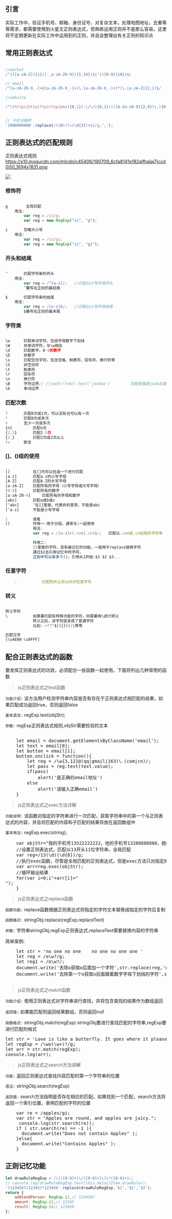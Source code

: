 ## **引言**


实际工作中，验证手机号、邮箱、身份证号，对复杂文本，处理地图地址，去重等等需求，都需要使用到火星文正则表达式，但熟练运用正则并不是那么容易。这里将不定期更新在实际工作中运用到的正则，并且会整理出有关正则的知识点

<div><!--more--></div>

## 常用正则表达式

```javascript

//wechat
/^(([a-zA-Z]){1}([-_a-zA-Z0-9]){5,19})$|^(1[0-9]{10})$/

// email
/^[a-zA-Z0-9_-]+@[a-zA-Z0-9_-]+(\.[a-zA-Z0-9_-]+)*(\.[a-zA-Z]{2,})$/

//website

/^((https|http|ftp|rtsp|mms){0,1}(:\/\/){0,1})(([A-Za-z0-9]{2,9})\.){0,1}(([A-Za-z0-9-~]+)\.)+([A-Za-z0-9-~])+([A-Za-z0-9-~!*\/\'\(\)\.;\?:@&=\+\$,%#\-])+$/i


// 千位分隔符
'1000000000'.replace(/(\B)(?=(\d{3})+$)/g,',');
```

## 正则表达式的匹配规则

正则表达式规则
https://s10.mogucdn.com/mlcdn/c45406/190709_6cfa8141e182alfhalai7jccd0i50_1694x1831.png

![](https://s10.mogucdn.com/mlcdn/c45406/190709_6cfa8141e182alfhalai7jccd0i50_1694x1831.png)

### 修饰符

```javascript

g 		 全局匹配
	用法:
		var reg = /is/g;
		var reg = new RegExp("is", "g");

i 		忽略大小写
	用法:
		var reg = /is/gi;
		var reg = new RegExp("is", "gi");

```

### 开头和结尾

```javascript

^ 		匹配字符串的开头
	用法:
		var reg = /^[a-z]/;   //匹配以小写字母开头
		^要写在正则的最前面

$ 		匹配字符串的结尾
	用法:
		var reg = /[a-z]$/;   //匹配以小写字母结尾
		$要写在正则的最末尾

```

### 字符类

```javascript

\w 		匹配单词字符，包括字母数字下划线
\W 		非单词字符，与\w相反
\d 		匹配数字，0-9的数字
\D 		非数字
\s 		匹配空白字符，包含空格、制表符、回车符、换行符等
\S 		非空白符
\t 		制表符
\r 		回车符
\n 		换行符
\B      字符边界// /(jack)(?=m)/.test('jackma')         匹配前面是jack后面是m的字符串，匹配的结果只包含jack
\b      单词边界
```

### 匹配次数

```javascript
? 		匹配0次或1次，可以没有也可以有一次
* 		匹配0次或多次
+ 		至少一次或多次
{n} 		匹配n次
{2,5}		匹配2-5次
{2,} 		匹配2次或2次以上
?=      断言
```

### []、()组的使用

```javascript

[] 			在[]内可以任选一个进行匹配
[a-z]  		匹配a-z的小写字母
[A-Z] 		匹配A-Z的大写字母
[a-zA-Z] 	匹配所有的字母（小写字母或大写字母）
[0-9] 		匹配所有的数字
[a-zA-Z0-9] 	匹配所有的字母和数字
[abc] 		匹配a或b或c
[^abc]   	^在[]里面，代表非的意思，不能是abc
[^a-z] 		不能是小写字母

| 			或者
() 			作用一:用于分组，通常与|一起使用
			用法:
			var reg = /[a-z]+(.com|.cn)$/;   匹配以.com或.cn结尾的字符串

			作用二:
			()里面的字符，具有被记忆的功能，一般用于replace替换字符
			通过$1去引用记忆中的字符，
			正则中可以有多个()，引用从1开始:$1 $2 $3...

```

### 任意字符

```javascript
	. 			匹配除终止符以外的任意字符

```


### 转义

```javascript

转义字符
\ 			如果要匹配有特殊功能的字符，则需要用\进行转义
			转义之后，该字符就变成了普通字符
			比如:.+*?^$[]{}()|\等等

匹配汉字
[\u4E00-\u9FFF]
```

## 配合正则表达式的函数

要发挥正则表达式的功效，必须配合一些函数一起使用。下面将列出几种常用的函数

> js正则表达式之test函数

```功能介绍:``` 该方法用户检测字符串内容是否有存在于正则表达式相匹配的结果，如果匹配成功返回true，否则返回false

```基本语法:``` regExp.test(objStr);

```参数:``` regExp正则表达式规则,objStr需要检验的文本

<pre>

	let email = document.getElementsByClassName('email');
	let text = email[0];
	let button = email[1];
	button.onclick = function(){
		let reg = /\w{3,12}@(qq|gmail|163)\.(com|cn)/;
		let pass = reg.test(text.value);
		if(pass)
			alert('是正确的email地址')
		else
			alert('请输入正确email')
	}
</pre>

> js正则表达式之exec方法详解

```功能说明:``` 该函数对指定的字符串进行一次匹配，获取字符串中的第一个与正则表达式的内容，并且将匹配的内容和子匹配的结果存放在返回数组中

```基本用法:``` regExp.exec(string);

<pre>
	var objStr="我的手机号13522222222，他的手机号13288888888，她的手机号码13699999999"; 
	//设置正则表达式，匹配以13开头11位字符串，全局匹配 
	var reg=/13(\d)(\d{8})/g; 
	//执行exec函数，尽管是全局匹配的正则表达式，但是exec方法只对指定的字符串进行一次匹配，获取字符串中第一个与正则表达式相匹配的内容，并且将匹配内容和子匹配的结果存储到返回的数组中 
	var arr=reg.exec(objStr); 
	//循环输出结果 
	for(var i=0;i<arr.length;i++){ 
		document.write("<li>"+arr[i]+"<br>"); 
	}
</pre>



> js正则表达式之replace函数

```函数功能:``` replace函数根据正则表达式将指定的字符文本替换成指定的字符后复制

```函数格式:``` stringObj.replace(regExp,replaceText)

```参数:``` 字符串stringObj,regExp正则表达式,replaceText需要替换内容的字符串


简单案例:
<pre>
	let str = 'no one no one    no one no one one '
	let reg = /o\w?/g;
	let reg1 = /o\w?/;
	document.write('去除o获取o后面加一个字符',str.replace(reg,'xx'));
	document.write('去除第一个o获取o后面跟着数字字母下划线的字符',str.replace(reg1,'xx'));

</pre>

> js正则表达式之match函数

```功能介绍:``` 使用正则表达式对字符串进行查找，并将包含查找的结果作为数组返回 

```返回值:``` 如果能匹配则返回结果数组，否则返回null

```函数格式:``` stringObj.match(regExp) stringObj要进行查找匹配的字符串,regExp要进行匹配的格式


<pre>
let str = 'Love is like a butterfly. It goes where it pleases and it pleases where it goes.'
let regExp = /\wo(\w+)?/g;
let arr = str.match(regExp);
console.log(arr);
</pre>


> js正则表达式之search方法讲解

```功能:``` 返回正则表达式查找内容匹配的第一个字符串的位置

```语法:``` stringObj.search(regExp)

```返回值:``` search方法指明是否存在相应的匹配。如果找到一个匹配，search方法将返回一个索引位置，表明匹配的字符的位置

<pre>
	var re = /apples/gi;
	var str = "Apples are round, and apples are juicy.";
	 console.log(str.search(re));
	if ( str.search(re) == -1 ){
	  document.write("Does not contain Apples" );
	}else{
	  document.write("Contains Apples" );
	}
</pre>


## 正则记忆功能


```javascript
let drawRuleRegExp = /\(([0-9]+)\/([0-9]+)\)\*([0-9]+)/;
// console.log(drawRuleRegExp.test(this.detailItem.drawRule));
'(1234567/12345)*123456'.replace(drawRuleRegExp,'$1','$2','$3');
return {
    addtendPerson: RegExp.$1,// 1234567
    amount: RegExp.$2,// 12345
    result: RegExp.$3// 123456
};
```

